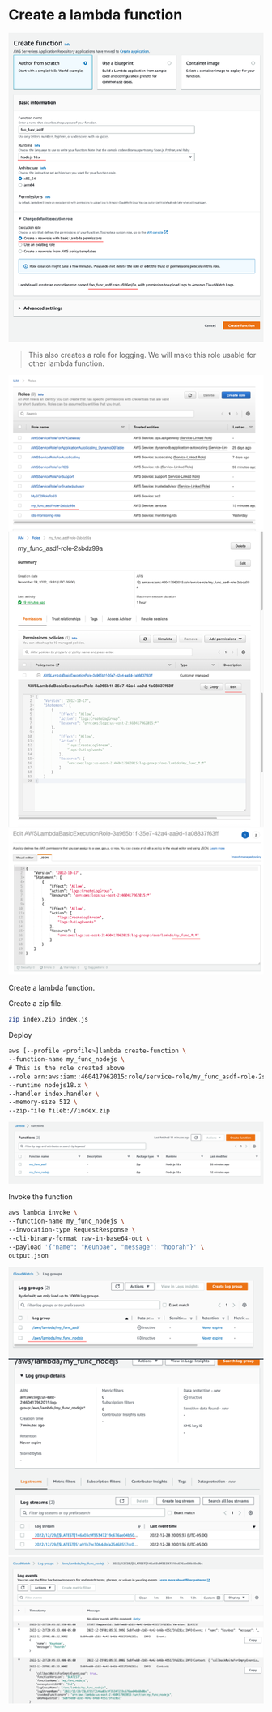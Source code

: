 # Create a lambda function

<img src="lambda1.png" />

> This also creates a role for logging. We will make this role usable for other lambda function.

<img src="lambda2.png" />
<img src="lambda3.png" />
<img src="lambda4.png" />

Create a lambda function.

Create a zip file.

```sh
zip index.zip index.js
```

Deploy

```sh
aws [--profile <profile>]lambda create-function \
--function-name my_func_nodejs \
# This is the role created above
--role arn:aws:iam::460417962015:role/service-role/my_func_asdf-role-2sbdz99a \
--runtime nodejs18.x \
--handler index.handler \
--memory-size 512 \
--zip-file fileb://index.zip
```

<img src="lambda5.png" />

Invoke the function

```sh
aws lambda invoke \
--function-name my_func_nodejs \
--invocation-type RequestResponse \
--cli-binary-format raw-in-base64-out \
--payload '{"name": "Keunbae", "message": "hoorah"}' \
output.json
```

<img src="lambda6.png" />
<img src="lambda7.png" />
<img src="lambda8.png" />
